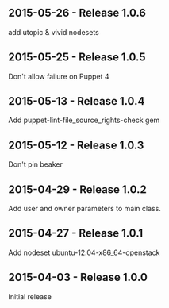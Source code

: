 ## 2015-05-26 - Release 1.0.6

add utopic & vivid nodesets

## 2015-05-25 - Release 1.0.5

Don't allow failure on Puppet 4

## 2015-05-13 - Release 1.0.4

Add puppet-lint-file_source_rights-check gem

## 2015-05-12 - Release 1.0.3

Don't pin beaker

## 2015-04-29 - Release 1.0.2

Add user and owner parameters to main class.

## 2015-04-27 - Release 1.0.1

Add nodeset ubuntu-12.04-x86_64-openstack

## 2015-04-03 - Release 1.0.0

Initial release
